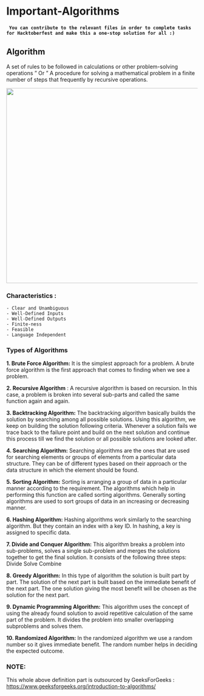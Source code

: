 # Important-Algorithms


#### ``` You can contribute to the relevant files in order to complete tasks for Hacktoberfest and make this a one-stop solution for all :)```


## Algorithm
A  set of rules to be followed in calculations or other problem-solving operations ” Or ” A procedure for solving a mathematical problem in a finite number of steps that frequently by recursive operations.

<p align="center">
<img src="https://user-images.githubusercontent.com/103670706/196697945-4b5bc588-4cdb-4c6d-9640-926908845a70.jpg" width="512">
</p>

### Characteristics :
    - Clear and Unambiguous
    - Well-Defined Inputs
    - Well-Defined Outputs
    - Finite-ness
    - Feasible
    - Language Independent

### Types of Algorithms
**1. Brute Force Algorithm:** It is the simplest approach for a problem. A brute force algorithm is the first approach that comes to finding when we see a problem.

**2. Recursive Algorithm** : A recursive algorithm is based on recursion. In this case, a problem is broken into several sub-parts and called the same function again and again.

**3. Backtracking Algorithm:** The backtracking algorithm basically builds the solution by searching among all possible solutions. Using this algorithm, we keep on building the solution following criteria. Whenever a solution fails we trace back to the failure point and build on the next solution and continue this process till we find the solution or all possible solutions are looked after.

**4. Searching Algorithm:** Searching algorithms are the ones that are used for searching elements or groups of elements from a particular data structure. They can be of different types based on their approach or the data structure in which the element should be found.

**5. Sorting Algorithm:** Sorting is arranging a group of data in a particular manner according to the requirement. The algorithms which help in performing this function are called sorting algorithms. Generally sorting algorithms are used to sort groups of data in an increasing or decreasing manner.

**6. Hashing Algorithm:** Hashing algorithms work similarly to the searching algorithm. But they contain an index with a key ID. In hashing, a key is assigned to specific data.

**7. Divide and Conquer Algorithm:** This algorithm breaks a problem into sub-problems, solves a single sub-problem and merges the solutions together to get the final solution. It consists of the following three steps:
Divide
Solve
Combine

**8. Greedy Algorithm:** In this type of algorithm the solution is built part by part. The solution of the next part is built based on the immediate benefit of the next part. The one solution giving the most benefit will be chosen as the solution for the next part.

**9. Dynamic Programming Algorithm:** This algorithm uses the concept of using the already found solution to avoid repetitive calculation of the same part of the problem. It divides the problem into smaller overlapping subproblems and solves them.

**10. Randomized Algorithm:** In the randomized algorithm we use a random number so it gives immediate benefit. The random number helps in deciding the expected outcome.










### NOTE:
This whole above definition part is outsourced by GeeksForGeeks : https://www.geeksforgeeks.org/introduction-to-algorithms/
